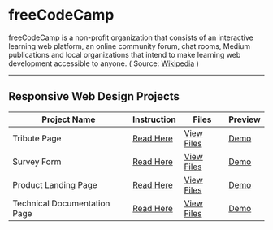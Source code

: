 # freeCodeCamp

freeCodeCamp is a non-profit organization that consists of an interactive learning web platform, an online community forum, chat rooms, Medium publications and local organizations that intend to make learning web development accessible to anyone. ( Source: [Wikipedia](https://en.wikipedia.org/wiki/FreeCodeCamp) )

---

## Responsive Web Design Projects
Project Name | Instruction | Files | Preview
--- | --- | --- | ---
Tribute Page | [Read Here]( https://learn.freecodecamp.org/responsive-web-design/responsive-web-design-projects/build-a-survey-form) | [View Files]() | [Demo](https://codepen.io/itshally/pen/mzrOrx)
Survey Form | [Read Here](https://learn.freecodecamp.org/responsive-web-design/responsive-web-design-projects/build-a-survey-form) | [View Files]() | [Demo](https://codepen.io/itshally/full/RepaYg/)
Product Landing Page | [Read Here](https://learn.freecodecamp.org/responsive-web-design/responsive-web-design-projects/build-a-product-landing-page) | [View Files]() | [Demo](https://codepen.io/itshally/pen/JmZeQJ)
Technical Documentation Page | [Read Here](https://learn.freecodecamp.org/responsive-web-design/responsive-web-design-projects/build-a-technical-documentation-page) | [View Files]() | [Demo](https://codepen.io/itshally/pen/jQMMgq)
